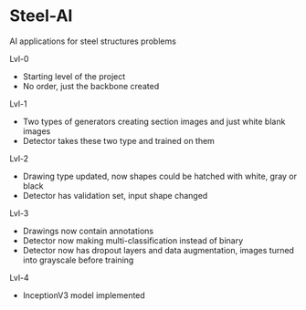 # Steel-AI
 AI applications for steel structures problems

 Lvl-0
 - Starting level of the project
 - No order, just the backbone created
 
 Lvl-1
 - Two types of generators creating section images and just white blank images
 - Detector takes these two type and trained on them
 
 Lvl-2
 - Drawing type updated, now shapes could be hatched with white, gray or black
 - Detector has validation set, input shape changed
 
 Lvl-3
 - Drawings now contain annotations
 - Detector now making multi-classification instead of binary
 - Detector now has dropout layers and data augmentation, images turned into grayscale before training

Lvl-4
 - InceptionV3 model implemented
